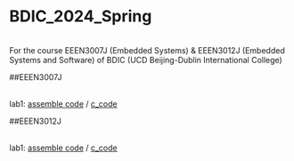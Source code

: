 # BDIC_2024_Spring

<br> For the course EEEN3007J (Embedded Systems) & EEEN3012J (Embedded Systems and Software) of BDIC (UCD Beijing-Dublin International College)

##EEEN3007J

<br> lab1: [assemble code](./C8051F/Lab1/key2led_asm.asm) / [c_code](./C8051F/Lab1/key2led_c.c)

##EEEN3012J

<br> lab1: [assemble code](./C8051F/Lab1/key2led_asm.asm) / [c_code](./C8051F/Lab1/key2led_c.c)
